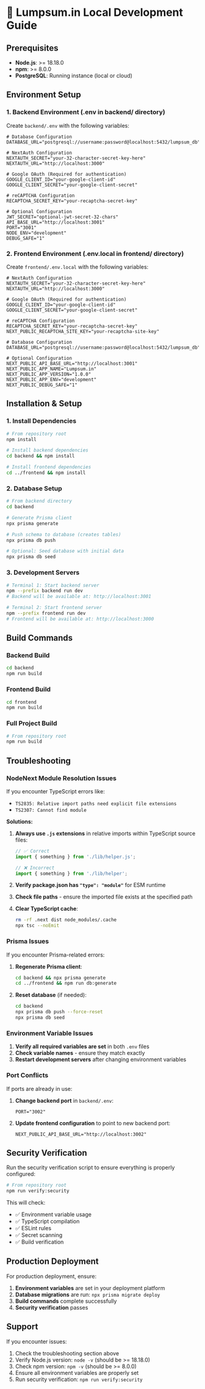 # 🚀 Lumpsum.in Local Development Guide

## Prerequisites

- **Node.js**: >= 18.18.0
- **npm**: >= 8.0.0
- **PostgreSQL**: Running instance (local or cloud)

## Environment Setup

### 1. Backend Environment (.env in backend/ directory)

Create `backend/.env` with the following variables:

```env
# Database Configuration
DATABASE_URL="postgresql://username:password@localhost:5432/lumpsum_db"

# NextAuth Configuration
NEXTAUTH_SECRET="your-32-character-secret-key-here"
NEXTAUTH_URL="http://localhost:3000"

# Google OAuth (Required for authentication)
GOOGLE_CLIENT_ID="your-google-client-id"
GOOGLE_CLIENT_SECRET="your-google-client-secret"

# reCAPTCHA Configuration
RECAPTCHA_SECRET_KEY="your-recaptcha-secret-key"

# Optional Configuration
JWT_SECRET="optional-jwt-secret-32-chars"
API_BASE_URL="http://localhost:3001"
PORT="3001"
NODE_ENV="development"
DEBUG_SAFE="1"
```

### 2. Frontend Environment (.env.local in frontend/ directory)

Create `frontend/.env.local` with the following variables:

```env
# NextAuth Configuration
NEXTAUTH_SECRET="your-32-character-secret-key-here"
NEXTAUTH_URL="http://localhost:3000"

# Google OAuth (Required for authentication)
GOOGLE_CLIENT_ID="your-google-client-id"
GOOGLE_CLIENT_SECRET="your-google-client-secret"

# reCAPTCHA Configuration
RECAPTCHA_SECRET_KEY="your-recaptcha-secret-key"
NEXT_PUBLIC_RECAPTCHA_SITE_KEY="your-recaptcha-site-key"

# Database Configuration
DATABASE_URL="postgresql://username:password@localhost:5432/lumpsum_db"

# Optional Configuration
NEXT_PUBLIC_API_BASE_URL="http://localhost:3001"
NEXT_PUBLIC_APP_NAME="Lumpsum.in"
NEXT_PUBLIC_APP_VERSION="1.0.0"
NEXT_PUBLIC_APP_ENV="development"
NEXT_PUBLIC_DEBUG_SAFE="1"
```

## Installation & Setup

### 1. Install Dependencies

```bash
# From repository root
npm install

# Install backend dependencies
cd backend && npm install

# Install frontend dependencies  
cd ../frontend && npm install
```

### 2. Database Setup

```bash
# From backend directory
cd backend

# Generate Prisma client
npx prisma generate

# Push schema to database (creates tables)
npx prisma db push

# Optional: Seed database with initial data
npx prisma db seed
```

### 3. Development Servers

```bash
# Terminal 1: Start backend server
npm --prefix backend run dev
# Backend will be available at: http://localhost:3001

# Terminal 2: Start frontend server
npm --prefix frontend run dev
# Frontend will be available at: http://localhost:3000
```

## Build Commands

### Backend Build
```bash
cd backend
npm run build
```

### Frontend Build
```bash
cd frontend
npm run build
```

### Full Project Build
```bash
# From repository root
npm run build
```

## Troubleshooting

### NodeNext Module Resolution Issues

If you encounter TypeScript errors like:
- `TS2835: Relative import paths need explicit file extensions`
- `TS2307: Cannot find module`

**Solutions:**
1. **Always use `.js` extensions** in relative imports within TypeScript source files:
   ```typescript
   // ✅ Correct
   import { something } from './lib/helper.js';
   
   // ❌ Incorrect
   import { something } from './lib/helper';
   ```

2. **Verify package.json has `"type": "module"`** for ESM runtime

3. **Check file paths** - ensure the imported file exists at the specified path

4. **Clear TypeScript cache**:
   ```bash
   rm -rf .next dist node_modules/.cache
   npx tsc --noEmit
   ```

### Prisma Issues

If you encounter Prisma-related errors:

1. **Regenerate Prisma client**:
   ```bash
   cd backend && npx prisma generate
   cd ../frontend && npm run db:generate
   ```

2. **Reset database** (if needed):
   ```bash
   cd backend
   npx prisma db push --force-reset
   npx prisma db seed
   ```

### Environment Variable Issues

1. **Verify all required variables are set** in both `.env` files
2. **Check variable names** - ensure they match exactly
3. **Restart development servers** after changing environment variables

### Port Conflicts

If ports are already in use:

1. **Change backend port** in `backend/.env`:
   ```env
   PORT="3002"
   ```

2. **Update frontend configuration** to point to new backend port:
   ```env
   NEXT_PUBLIC_API_BASE_URL="http://localhost:3002"
   ```

## Security Verification

Run the security verification script to ensure everything is properly configured:

```bash
# From repository root
npm run verify:security
```

This will check:
- ✅ Environment variable usage
- ✅ TypeScript compilation
- ✅ ESLint rules
- ✅ Secret scanning
- ✅ Build verification

## Production Deployment

For production deployment, ensure:

1. **Environment variables** are set in your deployment platform
2. **Database migrations** are run: `npx prisma migrate deploy`
3. **Build commands** complete successfully
4. **Security verification** passes

## Support

If you encounter issues:

1. Check the troubleshooting section above
2. Verify Node.js version: `node -v` (should be >= 18.18.0)
3. Check npm version: `npm -v` (should be >= 8.0.0)
4. Ensure all environment variables are properly set
5. Run security verification: `npm run verify:security`


